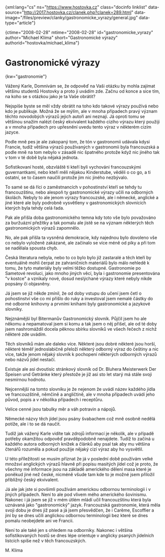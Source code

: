 
{xml:lang="cs" ns="https://www.hostovka.cz" class="docinfo linklist" data-source="http://2017.hostovka.cz/clanek.php?clanek=289.html" data-image="/files/preview/clanky/gastronomicke_vyrazy/general.jpg" data-type="article"}

{ctime="2008-02-28" mtime="2008-02-28" id="gastronomicke\_vyrazy" author="Michael Klíma" short="Gastronomické výrazy" authorid="hostovka/michael\_klima"}

# Gastronomické výrazy

<!-- generated attribute kw by user_udpatekw.sh on 2019-03-13, do not edit -->

{kw="gastronomie"}

Vážený Karle, Domnívám se, že odpověď na Vaši otázku by mohla zajímat většinu studentů Hostovky a proto ji uvádím zde. Začnu od konce a sice tím, na koho se s otázkou jako je ta Vaše obrátit?

Nejspíše byste se měl vždy obrátit na toho kdo takové výrazy používá nebo kdo je publikuje. Možná že se mýlím, ale v mnoha případech pravý význam těchto novodobých výrazů jejich autoři ani neznají. Já oproti tomu se většinou snažím nalézt český ekvivalent každého cizího výrazu který použiji a v mnoha případech pro upřesnění uvedu tento výraz v některém cizím jazyce.

Podle mně pes je ale zakopaný tom, že tón v gastronomii udávala kdysi Francie, tudíž většina výrazů používaných v gastronomii byla francouzská a podle mně na tom nebylo v zásadě nic špatného protože když nic jiného tak v tom v té době byla nějaká jednota.

Sofistikovaní hosté, obzvláště ti kteří byli vychováni francouzskými guvernantkami, nebo kteří měli nějakou Kinderstube, věděli o co go, a ti ostatní, se to časem naučili protože jim nic jiného nezbývalo.

To samé se dá říci o zaměstnancích v pohostinství kteří se tehdy tu francouzštinu, nebo alespoň ty gastronomické výrazy učili na odborných školách. Nebyly to ale jenom výrazy francouzské, ale i německé, anglické a jiné které ale byly podrobně vysvětleny v gastronomických slovnících kterých byla tehdy celá řada.

Pak ale přišla doba gastronomického temna kdy toto vše bylo považováno za buržuázní přežitky a tak pomalu ale jistě se na význam některých těch gastronomických výrazů zapomnělo.

No, ale pak přišla ta vysněná demokracie, kdy najednou bylo dovoleno vše co nebylo vyloženě zakázané, ale začínalo se více méně od píky a při tom se nadělala spousta chyb.

Česká literatura nebyla, nebo to co bylo bylo již zastaralé a těch kteří by eventuálně mohli čerpat ze zahraničních materiálů bylo málo nehledě k tomu, že tyto materiály byly velmi těžko dostupné. Gastronomie po Sametové revoluci, jako mnoho jiných věcí, byla i gastronomie presentována "v kostce" a vznikaly nové, dosud neslýchané výrazy které nebyly nikde popsány či objasněny.

Já jsem se již někde zmínil, že od doby vstupu do učení jsem četl o pohostinství vše co mi přišlo do ruky a investoval jsem nemalé částky do mé odborné knihovny a prvními knihami byly gastronomické a jazykové slovníky.

Nejznámější byl Bitermanův Gastronomický slovník. Půjčil jsem ho ale někomu a nepamatoval jsem si komu a tak jsem o něj přišel, ale od té doby jsem nashromáždil docela pěknou sbírku slovníků ve všech řečech z nichž některé zde uvádím.

Těch slovníků mám ale daleko více. Některé jsou dobré některé jsou horší, některé téměř jednoslabičně přeloží některý odborný výraz do češtiny a nic více, takže jenom nějaký slovník k pochopení některých odborných výrazů nebo názvů jídel nestačí.

Existuje ale asi dvoutisíc stránkový slovník od Dr. Bluhera Meisterwerk Der Speisen und Getränke který přestože je již asi sto let starý má stále svoji nesmírnou hodnotu.

Nejcennější na tomto slovníku je že nejenom že uvádí název každého jídla ve francouzštině, němčině a angličtině, ale v mnoha případech uvádí jeho původ, popis a v několika případech i receptůru.

Velice cenné jsou tabulky měr a váh potravin a nápojů.

Německé názvy těch jídel jsou psány švabachem což mně osobně nedělá potíže, ale i to se dá naučit.

Tudíž jak vážený Karle vidíte tak zdrojů informací je několik, ale v případě potřeby okamžitou odpověď pravděpodobně nenajdete. Tudíž to začíná u každého autora odborných knížek a článků aby psal tak aby mu většina čtenářů rozuměla a pokud použije nějaký cizí výraz aby ho vysvětlil.

U této příležitosti se musím příznat že já v poslední době používám velké množsví anglick‎ých výrazů hlavně při popisu masitých jídel což je proto, že všechny mé informace jsou na základě amerického dělení masa které je poněkud jiné než české, nicméně všude tam kde to je možné jsem přiložil přibližný český ekvivalent.

Já ale jak jste si povšimli používám americkou odbornou terminologii i v jiných případech. Není to ale pod vlivem mého amerického šovinismu. Nakonec i já jsem se již v mém útlém mládí učil francouzštinu která byla uznávaná jako "gastronomický" jazyk. Francouzská gastronomie, která měla svoji dobu je dnes již pasé a já jsem přesvědčen, že i Carême, Escoffier a jiní by se dnes učili anglickou odbornou terminologii bez které se dnes pomalu neobejdete ani ve Francii.

Není to ale také jen s ohledem na odborníky. Nakonec i většina sofistikovaných hostů se dnes lépe orientuje v anglicky psaných jídelních lístcích spíše než v těch francouzských.

M. Klima

